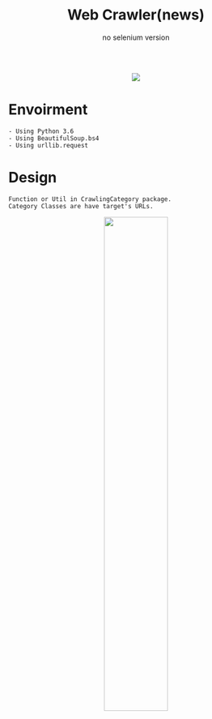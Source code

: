 <h1 align="center">Web Crawler(news)</h1>
<p align="center">no selenium version</p>
<br><br>
<p align="center">
  <img src="https://user-images.githubusercontent.com/45858414/78994660-976e3f00-7b7b-11ea-8fdb-45c8c534eca2.PNG">
 </p>
 
Envoirment
===
    - Using Python 3.6
    - Using BeautifulSoup.bs4
    - Using urllib.request

Design
===
    Function or Util in CrawlingCategory package.
    Category Classes are have target's URLs.
    
<p align="center">
  <img src="https://user-images.githubusercontent.com/45858414/78993322-722c0180-7b78-11ea-8f1f-2e484b43bec0.PNG" width="50%">
</p>
